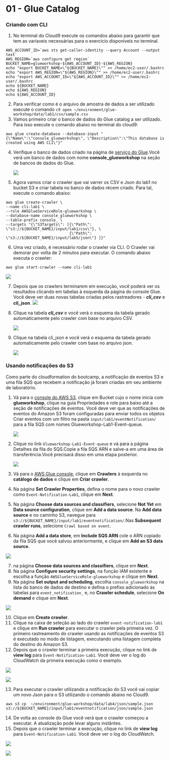 # 01 - Glue Catalog

### Criando com CLI

1. No terminal do Cloud9 execute os comandos abaixo para garantir que tem as variaveis necessárias para o exercicio disponiveis no terminal.

```shell
AWS_ACCOUNT_ID=`aws sts get-caller-identity --query Account --output text`
AWS_REGION=`aws configure get region`
BUCKET_NAME=glueworkshop-${AWS_ACCOUNT_ID}-${AWS_REGION}
echo "export BUCKET_NAME=\"${BUCKET_NAME}\"" >> /home/ec2-user/.bashrc
echo "export AWS_REGION=\"${AWS_REGION}\"" >> /home/ec2-user/.bashrc
echo "export AWS_ACCOUNT_ID=\"${AWS_ACCOUNT_ID}\"" >> /home/ec2-user/.bashrc
echo ${BUCKET_NAME}
echo ${AWS_REGION}
echo ${AWS_ACCOUNT_ID}
```

2. Para verificar como é o arquivo de amostra de dados a ser utilizado execute o comando `c9 open ~/environment/glue-workshop/data/lab1/csv/sample.csv`
3. Vamos primeiro criar o banco de dados do Glue catalog a ser utilizado. Para isso execute o comando abaixo no terminal do cloud9:
``` shell
aws glue create-database --database-input "{\"Name\":\"console_glueworkshop\", \"Description\":\"This database is created using AWS CLI\"}"
```

4. Verifique o banco de dados  criado na página de [serviço do Glue](https://us-east-2.console.aws.amazon.com/glue/home?region=us-east-2#/v2/data-catalog/databases).Você verá um banco de dados com nome **console_glueworkshop** na seção de bancos de dados do Glue.

    ![](img/cli-glue-db.png)

5. Agora vamos criar o crawler que vai varrer os CSV e Json do lab1 no bucket S3 e criar tabela no banco de dados récem criado. Para tal, execute o comando abaixo:
```shell
aws glue create-crawler \
--name cli-lab1 \
--role AWSGlueServiceRole-glueworkshop \
--database-name console_glueworkshop \
--table-prefix console_ \
--targets "{\"S3Targets\": [{\"Path\": \"s3://${BUCKET_NAME}/input/lab1/csv\"}, \
                            {\"Path\": \"s3://${BUCKET_NAME}/input/lab5/json\"} ]}"
```

6. Uma vez criado, é necessário rodar o crawler via CLI. O Crawler vai demorar por volta de 2 minutos para executar. O comando abaixo executa o crawler:

``` shell
aws glue start-crawler --name cli-lab1
```
![](img/cli-glue-db.png)

7. Depois que os crawlers terminarem em execução, você poderá ver os resultados clicando em tabelas à esquerda da página do console Glue. Você deve ver duas novas tabelas criadas pelos rastreadores - ***cli_csv*** e ***cli_json***.
   ![](img/cli-tables.png)

8. Clique na tabela ***cli_csv*** e você verá o esquema da tabela gerado automaticamente pelo crawler com base no arquivo CSV.
   
   ![](img/lab1-5.png)

9. Clique na tabela cli_json e você verá o esquema da tabela gerado automaticamente pelo crawler com base no arquivo json.
    
    ![](img/lab1-6.png)


### Usando notificações do S3

Como parte do cloudformation do bootcamp, a notificação de eventos S3 e uma fila SQS que recebem a notificação já foram criadas em seu ambiente de laboratório.

1. Vá para o [console do AWS S3](https://console.aws.amazon.com/s3/), clique em Bucket cujo o nome inicia com **glueworkshop**, clique na guia Propriedades e role para baixo até a seção de notificações de eventos. Você deve ver que as notificações de eventos do Amazon S3 foram configuradas para enviar todos os objetos Criar eventos com um filtro na pasta `input/lab1/eventNotification/` para a fila SQS com nomes Glueworkshop-Lab1-Event-queue.

    ![](img/s3-event-notifications.png)

2. Clique no link `Glueworkshop-Lab1-Event-queue` e vá para a página Detalhes da fila do SQS.Copie a fila SQS ARN e salve-a em uma área de transferência.Você precisará disso em uma etapa posterior.

    ![](img/sqs-details.png)

3. Vá para o [AWS Glue console](https://console.aws.amazon.com/glue/), clique em **Crawlers** à esquerda no **catálogo de dados** e clique em **Criar crawler**.
4. Na página **Set Crawler Properties**, defina o nome para o novo crawler como `Event-Notification-Lab1`, clique em **Next**.
5. Na página **Choose data sources and classifiers**, selecione **Not Yet** em **Data source configuration**, clique em **Add a data source**. Na **Add data source** e no caminho S3, navegue para `s3://${BUCKET_NAME}/input/lab1/eventnotification/`.Nas **Subsequent crawler runs**, selecione `Crawl based on event`.
6. Na página **Add a data store**, em **Include SQS ARN** cole o ARN copiado da fila SQS que você salvou anteriormente, e clique em **Add an S3 data source**.

![](img/crawler-sqs.png)

7. na página **Choose data sources and classifiers**, clique em **Next**.
8. Na página **Configure security settings**, na função IAM existente e escolha a função `AWSGlueServiceRole-glueworkshop` e clique em **Next**.
9. Na página **Set output and scheduling**, escolha `console_glueworkshop` na lista do banco de dados de destino e defina o prefixo adicionado às tabelas para `event_notification_` e, no **Crawler schedule**, selecione **On demand** e clique em **Next**.

![](img/crawler-summary.png)

10. Clique em **Create crawler**.
11. Clique na caixa de seleção ao lado do crawler `event-notification-lab1` e clique em **Run crawler** para executar o crawler pela primeira vez. O primeiro rastreamento do crawler usando as notificações de eventos S3 é executado no modo de listagem, executando uma listagem completa do destino do Amazon S3.
12. Depois que o crawler terminar a primeira execução, clique no link de **view log** para `Event-Notification-Lab1`. Você deve ver o log do CloudWatch da primeira execução como o exemplo.

![](img/view-log.png)

![](img/first-crawl.png)

13. Para executar o crawler utilizando a notificação do S3 você vai copiar um novo Json para o S3 utilizando o comando abaixo no Cloud9.

``` shell
aws s3 cp  ~/environment/glue-workshop/data/lab4/json/sample.json s3://${BUCKET_NAME}/input/lab1/eventnotification/json/sample.json
```

14.  De volta ao console do Glue você verá que o crawler começou a executar. A atualização pode levar alguns instântes.
15. Depois que o crawler terminar a execução, clique no link de **view log** para `Event-Notification-Lab1`. Você deve ver o log do CloudWatch.

![](img/log-view1.png)

![](img/following-crawl.png)
